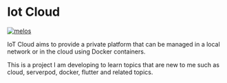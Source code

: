 # Iot Cloud

[![melos](https://img.shields.io/badge/maintained%20with-melos-f700ff.svg?style=flat-square)](https://github.com/invertase/melos)

IoT Cloud aims to provide a private platform that can be managed in a local network or in the cloud using Docker containers.

This is a project I am developing to learn topics that are new to me such as cloud, serverpod, docker, flutter and related topics.
